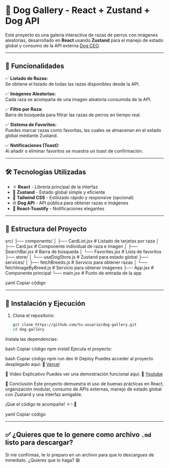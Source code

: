 # 🐶 Dog Gallery - React + Zustand + Dog API

Este proyecto es una galería interactiva de razas de perros con imágenes aleatorias, desarrollado en **React** usando **Zustand** para el manejo de estado global y consumo de la API externa [Dog CEO](https://dog.ceo/dog-api/).

---




## 🚀 Funcionalidades

✅ **Listado de Razas:**  
Se obtiene el listado de todas las razas disponibles desde la API.  

✅ **Imágenes Aleatorias:**  
Cada raza se acompaña de una imagen aleatoria consumida de la API.  

✅ **Filtro por Raza:**  
Barra de búsqueda para filtrar las razas de perros en tiempo real.  

✅ **Sistema de Favoritos:**  
Puedes marcar razas como favoritas, las cuales se almacenan en el estado global mediante Zustand.  

✅ **Notificaciones (Toast):**  
Al añadir o eliminar favoritos se muestra un toast de confirmación.

---

## 🛠️ Tecnologías Utilizadas

- ⚛️ **React** - Librería principal de la interfaz  
- 🐻 **Zustand** - Estado global simple y eficiente  
- 🎨 **Tailwind CSS** - Estilizado rápido y responsive (opcional)  
- 🌐 **Dog API** - API pública para obtener razas e imágenes  
- 🍞 **React-Toastify** - Notificaciones elegantes  

---

## 📂 Estructura del Proyecto

src/
├── components/
│ ├── CardList.jsx # Listado de tarjetas por raza
│ ├── Card.jsx # Componente individual de raza e imagen
│ ├── SearchBar.jsx # Barra de búsqueda
│ └── Favorites.jsx # Lista de favoritos
├── store/
│ └── useDogStore.js # Zustand para estado global
├── services/
│ ├── fetchBreeds.js # Servicio para obtener razas
│ └── fetchImageByBreed.js # Servicio para obtener imágenes
├── App.jsx # Componente principal
└── main.jsx # Punto de entrada de la app

yaml
Copiar código

---

## 🔧 Instalación y Ejecución

1. Clona el repositorio:  
   ```bash
   git clone https://github.com/tu-usuario/dog-gallery.git
   cd dog-gallery
Instala las dependencias:

bash
Copiar código
npm install
Ejecuta el proyecto:

bash
Copiar código
npm run dev
🌐 Deploy
Puedes acceder al proyecto desplegado aquí:
🔗 [Vercel](https://papibata3-dogs-page-2y29.vercel.app/)

🎥 Video Explicativo
Puedes ver una demostración funcional aquí:
🔗 [Youtube](https://youtu.be/hssr-wOq5yM)

🎯 Conclusión
Este proyecto demuestra el uso de buenas prácticas en React, organización modular, consumo de APIs externas, manejo de estado global con Zustand y una interfaz amigable.

¡Que el código te acompañe! ⚛️✨🐾

yaml
Copiar código

---

## ✅ **¿Quieres que te lo genere como archivo `.md` listo para descargar?**

Si me confirmas, te lo preparo en un archivo para que lo descargues de inmediato. ¿Quieres que lo haga? 😄



